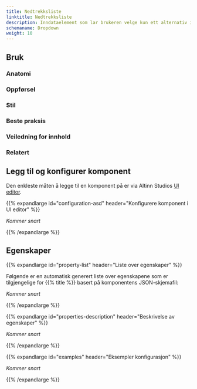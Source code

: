 ```yaml
---
title: Nedtrekksliste
linktitle: Nedtrekksliste
description: Inndataelement som lar brukeren velge kun ett alternativ i en liste med flere alternativer.
schemaname: Dropdown
weight: 10
---
```


## Bruk

<!-- Brief description of component and how it is used. -->

### Anatomi

<!-- 
Image/diagram with numbered callouts. Use basic version of component with good copy (text).
Include key with description of callouts.

Example:
1\. *Heading* – Question or prompt.  
2\. *Checkbox* – The selection control.   
-->

### Oppførsel

<!-- How the component behaves in different contexts (optional) -->

### Stil

<!-- Visual styling (alignment, padding, dos and don'ts) -->

### Beste praksis

<!-- Industry standards, dos and don'ts -->

### Veiledning for innhold

<!-- E.g. punctuation rules, standard labels, etc. -->

### Relatert

<!-- List of related components or patterns, include links -->

## Legg til og konfigurer komponent

Den enkleste måten å legge til en komponent på er via Altinn Studios [UI editor](/nb/app/getting-started/ui-editor/).
<!-- Short description of how to (screenshot?) -->
<!-- If not available in UI editor, describe how to add it with local development. -->

{{% expandlarge id="configuration-asd" header="Konfigurere komponent i UI editor" %}}

*Kommer snart*
<!-- Description of how to add and configure the compoent in the GUI. -->

<!-- Add image(s) and key with description. -->

{{% /expandlarge %}}

## Egenskaper

{{% expandlarge id="property-list" header="Liste over egenskaper" %}}

Følgende er en automatisk generert liste over egenskapene som er tilgjengelige for {{% title %}} basert på komponentens JSON-skjemafil:

*Kommer snart*
<!-- Insert shortcode `component-props` that automatically generates a list of component properties from the component's json schema.
The component name can be explicitly given as argument (e.g. `component-props "Grid"`).
If no argument is given, the shortcode pulls the component name from 'schemaname' in the frontmatter. -->

{{% /expandlarge %}}

{{% expandlarge id="properties-description" header="Beskrivelse av egenskaper" %}}

*Kommer snart*
<!-- More detailed description of properties -->

{{% /expandlarge %}}

{{% expandlarge id="examples" header="Eksempler konfigurasjon" %}}

*Kommer snart*
<!-- Examples of component configurations.
Use screenshots of json config and/or link to repo if appropriate. -->

{{% /expandlarge %}}
